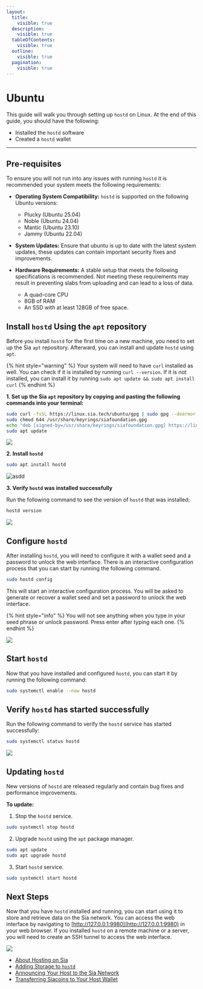 ```yaml
---
layout:
  title:
    visible: true
  description:
    visible: true
  tableOfContents:
    visible: true
  outline:
    visible: true
  pagination:
    visible: true
---
```


# Ubuntu

This guide will walk you through setting up `hostd` on Linux. At the end of this guide, you should have the following:

* Installed the `hostd` software
* Created a `hostd` wallet

---


## Pre-requisites

To ensure you will not run into any issues with running `hostd` it is recommended your system meets the following requirements:

* **Operating System Compatibility:** `hostd` is supported on the following Ubuntu versions:
	- Plucky (Ubuntu 25.04)
	- Noble (Ubuntu 24.04)
	- Mantic (Ubuntu 23.10)
	- Jammy (Ubuntu 22.04)

* **System Updates:** Ensure that ubuntu is up to date with the latest system updates, these updates can contain important security fixes and improvements.

* **Hardware Requirements:** A stable setup that meets the following specifications is recommended. Not meeting these requirements may result in preventing slabs from uploading and can lead to a loss of data.
  - A quad-core CPU
  - 8GB of RAM
  - An SSD with at least 128GB of free space.

## Install `hostd` Using the `apt` repository

Before you install `hostd` for the first time on a new machine, you need to set up the Sia `apt` repository. Afterward, you can install and update `hostd` using `apt`.

{% hint style="warning" %}
Your system will need to have `curl` installed as well. You can check if it is installed by running `curl --version`. If it is not installed, you can install it by running `sudo apt update && sudo apt install curl`
{% endhint %}

**1. Set up the Sia `apt` repository by copying and pasting the following commands into your terminal:**

```sh
sudo curl -fsSL https://linux.sia.tech/ubuntu/gpg | sudo gpg --dearmor -o /usr/share/keyrings/siafoundation.gpg
sudo chmod 644 /usr/share/keyrings/siafoundation.gpg
echo "deb [signed-by=/usr/share/keyrings/siafoundation.gpg] https://linux.sia.tech/ubuntu $(. /etc/os-release && echo "$VERSION_CODENAME") main" | sudo tee /etc/apt/sources.list.d/siafoundation.list
sudo apt update
```

![](../../../.gitbook/assets/hostd-screenshots/install/linux/ubuntu/01-renterd-ubuntu-apt-repo.png)

**2. Install `hostd`**
```sh
sudo apt install hostd
```

![asdd](../../../.gitbook/assets/hostd-screenshots/install/linux/ubuntu/02-hostd-ubuntu-apt-install.png)

**3. Verify `hostd` was installed successfully**

Run the following command to see the version of `hostd` that was installed:

```sh
hostd version
```

![](../../../.gitbook/assets/hostd-screenshots/install/linux/ubuntu/03-hostd-version.png)

## Configure `hostd`

After installing `hostd`, you will need to configure it with a wallet seed and a password to unlock the web interface. There is an interactive configuration process that you can start by running the following command.

```sh
sudo hostd config
```

This will start an interactive configuration process. You will be asked to generate or recover a wallet seed and set a password to unlock the web interface.

{% hint style="info" %}
You will not see anything when you type in your seed phrase or unlock password. Press enter after typing each one.
{% endhint %}

![](../../../.gitbook/assets/hostd-screenshots/install/linux/ubuntu/04-hostd-ubuntu-config.png)

## Start `hostd`

Now that you have installed and configured `hostd`, you can start it by running the following command:

```sh
sudo systemctl enable --now hostd
```

## Verify `hostd` has started successfully

Run the following command to verify the `hostd` service has started successfully:

```sh
sudo systemctl status hostd
```

![](../../../.gitbook/assets/hostd-screenshots/install/linux/ubuntu/05-hostd-ubuntu-status.png)

## Updating `hostd`

New versions of `hostd` are released regularly and contain bug fixes and performance improvements.

**To update:**

1. Stop the `hostd` service.
```sh
sudo systemctl stop hostd
```

2. Upgrade `hostd` using the `apt` package manager.
```sh
sudo apt update
sudo apt upgrade hostd
```

3. Start `hostd` service.
```sh
sudo systemctl start hostd
```

## Next Steps

Now that you have `hostd` installed and running, you can start using it to store and retrieve data on the Sia network. You can access the web interface by navigating to [http://127.0.0.1:9980](http://127.0.0.1:9980) in your web browser. If you installed `hostd` on a remote machine or a server, you will need to create an SSH tunnel to access the web interface.

![](../../../.gitbook/assets/hostd-screenshots/ui/01-hostd-login.png)

- [About Hosting on Sia](../../about-hosting-on-sia.md)
- [Adding Storage to `hostd`](../../adding-storage.md)
- [Announcing Your Host to the Sia Network](../../announcing-your-host.md)
- [Transferring Siacoins to Your Host Wallet](../../transferring-siacoins.md)
